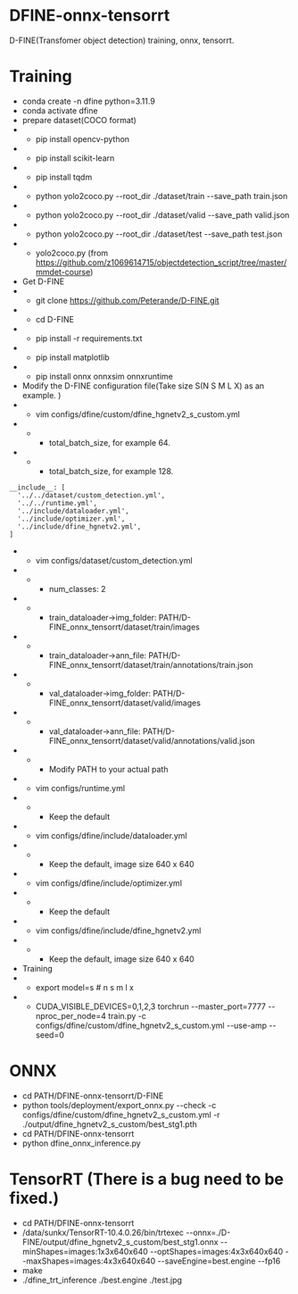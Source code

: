 # DFINE-onnx-tensorrt
D-FINE(Transfomer object detection) training, onnx, tensorrt.

# Training
* conda create -n dfine python=3.11.9
* conda activate dfine
* prepare dataset(COCO format)
* * pip install opencv-python
* * pip install scikit-learn
* * pip install tqdm
* * python yolo2coco.py --root_dir ./dataset/train --save_path train.json
* * python yolo2coco.py --root_dir ./dataset/valid --save_path valid.json
* * python yolo2coco.py --root_dir ./dataset/test --save_path test.json
* * yolo2coco.py (from https://github.com/z1069614715/objectdetection_script/tree/master/mmdet-course)
* Get D-FINE
* * git clone https://github.com/Peterande/D-FINE.git
* * cd D-FINE
* * pip install -r requirements.txt
* * pip install matplotlib
* * pip install onnx onnxsim onnxruntime
* Modify the D-FINE configuration file(Take size S(N S M L X) as an example. )
* * vim configs/dfine/custom/dfine_hgnetv2_s_custom.yml 
* * * total_batch_size, for example 64.
* * * total_batch_size, for example 128.
```
__include__: [
  '../../dataset/custom_detection.yml',
  '../../runtime.yml',
  '../include/dataloader.yml',
  '../include/optimizer.yml',
  '../include/dfine_hgnetv2.yml',
]
```
* * vim configs/dataset/custom_detection.yml
* * * num_classes: 2
* * * train_dataloader->img_folder: PATH/D-FINE_onnx_tensorrt/dataset/train/images
* * * train_dataloader->ann_file: PATH/D-FINE_onnx_tensorrt/dataset/train/annotations/train.json
* * * val_dataloader->img_folder: PATH/D-FINE_onnx_tensorrt/dataset/valid/images
* * * val_dataloader->ann_file: PATH/D-FINE_onnx_tensorrt/dataset/valid/annotations/valid.json
* * * Modify PATH to your actual path
* * vim configs/runtime.yml
* * * Keep the default
* * vim configs/dfine/include/dataloader.yml
* * * Keep the default, image size 640 x 640
* * vim configs/dfine/include/optimizer.yml
* * * Keep the default
* * vim configs/dfine/include/dfine_hgnetv2.yml
* * * Keep the default, image size 640 x 640
* Training
* * export model=s  # n s m l x
* * CUDA_VISIBLE_DEVICES=0,1,2,3 torchrun --master_port=7777 --nproc_per_node=4 train.py -c configs/dfine/custom/dfine_hgnetv2_s_custom.yml --use-amp --seed=0

# ONNX
* cd PATH/DFINE-onnx-tensorrt/D-FINE 
* python tools/deployment/export_onnx.py --check -c configs/dfine/custom/dfine_hgnetv2_s_custom.yml -r ./output/dfine_hgnetv2_s_custom/best_stg1.pth
* cd PATH/DFINE-onnx-tensorrt
* python dfine_onnx_inference.py

# TensorRT (There is a bug need to be fixed.)
* cd PATH/DFINE-onnx-tensorrt
* /data/sunkx/TensorRT-10.4.0.26/bin/trtexec --onnx=./D-FINE/output/dfine_hgnetv2_s_custom/best_stg1.onnx --minShapes=images:1x3x640x640 --optShapes=images:4x3x640x640 --maxShapes=images:4x3x640x640 --saveEngine=best.engine --fp16
* make
* ./dfine_trt_inference ./best.engine ./test.jpg


